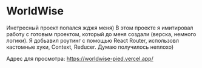 # WorldWise

Инетресный проект попался жджя меня) 
В этом проекте я имитировал работу с готовым проектом, который до меня создали (верска, немного логики). 
Я добьавил роутинг с помощью React Router, использовл кастомные хуки, Context, Reducer.
Думаю получилось неплохо)

Адрес для просмотра: https://worldwise-pied.vercel.app/
